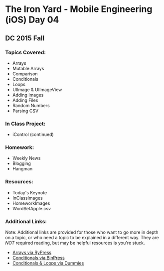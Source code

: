 # The Iron Yard - Mobile Engineering (iOS) Day 04
## DC 2015 Fall

### Topics Covered:
* Arrays
* Mutable Arrays
* Comparison
* Conditionals
* Loops
* UIImage & UIImageView
* Adding Images
* Adding Files
* Random Numbers
* Parsing CSV

### In Class Project:
* iControl (continued)

### Homework:
* Weekly News
* Blogging
* Hangman

### Resources:
* Today's Keynote
* InClassImages
* HomeworkImages
* WordSetApple.csv

### Additional Links:
Note: Additional links are provided for those who want to go more in depth on a topic, or who need a topic to be explained in a different way. They are _NOT_ required reading, but may be helpful resources is you're stuck.

* [Arrays via RyPress](http://rypress.com/tutorials/objective-c/data-types/nsarray)
* [Conditionals via BinPress](https://www.binpress.com/tutorial/objectivec-lesson-4-if-statements-and-booleans/51)
* [Conditionals & Loops via Dummies](http://www.dummies.com/how-to/content/control-statements-and-loops-in-objectivec.html)
